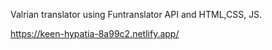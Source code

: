  Valrian translator using Funtranslator API and HTML,CSS, JS.
 
 https://keen-hypatia-8a99c2.netlify.app/

